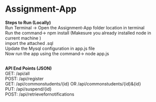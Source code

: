 # Assignment-App

**Steps to Run (Locally)**<br>
Run Terminal -> Open the Assignment-App folder location in terminal <br>
Run the command-> npm install (Makesure you already installed node in current machine )<br>
import the attached .sql<br>
Update the Mysql configuration in app.js file<br>
Now run the app using the command-> node app.js <br><br>

**API End Points (JSON)** <br>
GET:  /api/all<br>
POST: /api/register<br>
GET:  /api/commonstudents/{id}  OR /api/commonstudents/{id}&{id}<br>
PUT:  /api/suspend/{id} <br>
POST: /api/retrievefornotifications
